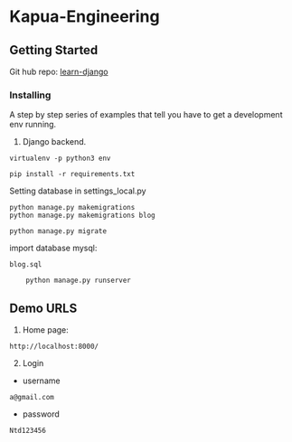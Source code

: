 # Kapua-Engineering

## Getting Started
Git hub repo: [learn-django](https://bitbucket.org/pscd-django-angular2/django-blog-demo/src)

### Installing

A step by step series of examples that tell you have to get a development env running.

1. Django backend.

```
virtualenv -p python3 env
```
```
pip install -r requirements.txt
```

Setting database in settings_local.py


```
python manage.py makemigrations
python manage.py makemigrations blog
```

```
python manage.py migrate
```

import database mysql:
```
blog.sql
```

```
	python manage.py runserver
```

## Demo URLS

1. Home page:
```
http://localhost:8000/
```
2. Login
* username
```
a@gmail.com
```
* password
```
Ntd123456
```

